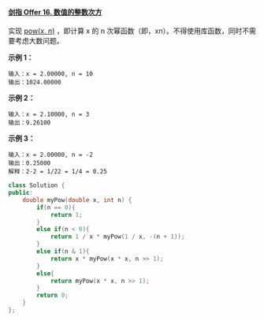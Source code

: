 #### [剑指 Offer 16. 数值的整数次方](https://leetcode-cn.com/problems/shu-zhi-de-zheng-shu-ci-fang-lcof/)

实现 [pow(*x*, *n*)](https://www.cplusplus.com/reference/valarray/pow/) ，即计算 x 的 n 次幂函数（即，xn）。不得使用库函数，同时不需要考虑大数问题。

 

**示例 1：**

```
输入：x = 2.00000, n = 10
输出：1024.00000
```

**示例 2：**

```
输入：x = 2.10000, n = 3
输出：9.26100
```

**示例 3：**

```
输入：x = 2.00000, n = -2
输出：0.25000
解释：2-2 = 1/22 = 1/4 = 0.25
```

 

```C++
class Solution {
public:
    double myPow(double x, int n) {
        if(n == 0){
            return 1;
        }
        else if(n < 0){
            return 1 / x * myPow(1 / x, -(n + 1));
        }
        else if(n & 1){
            return x * myPow(x * x, n >> 1);
        }
        else{
            return myPow(x * x, n >> 1);
        }
        return 0;
    }
};
```

